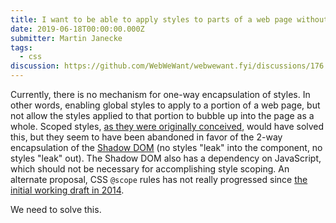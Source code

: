 ```yaml
---
title: I want to be able to apply styles to parts of a web page without them leaking out
date: 2019-06-18T00:00:00.000Z
submitter: Martin Janecke
tags:
  - css
discussion: https://github.com/WebWeWant/webwewant.fyi/discussions/176
---
```


Currently, there is no mechanism for one-way encapsulation of styles. In other words, enabling global styles to apply to a portion of a web page, but not allow the styles applied to that portion to bubble up into the page as a whole. Scoped styles, [as they were originally conceived](http://html5doctor.com/the-scoped-attribute/), would have solved this, but they seem to have been abandoned in favor of the 2-way encapsulation of the [Shadow DOM](https://dom.spec.whatwg.org/#shadow-trees) (no styles "leak" into the component, no styles "leak" out). The Shadow DOM also has a dependency on JavaScript, which should not be necessary for accomplishing style scoping. An alternate proposal, CSS `@scope` rules has not really progressed since [the initial working draft in 2014](https://www.w3.org/TR/css-scoping-1/).

We need to solve this.
